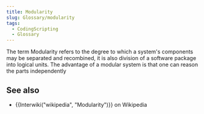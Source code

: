 ```yaml
---
title: Modularity
slug: Glossary/modularity
tags:
  - CodingScripting
  - Glossary
---
```

<p>The term Modularity refers to the degree to which a system's components may be separated and recombined, it is also division of a software package into logical units. The advantage of a modular system is that one can reason the parts independently</p>

<h2 id="see_also">See also</h2>

<ul>
 <li>{{Interwiki("wikipedia", "Modularity")}} on Wikipedia</li>
</ul>
